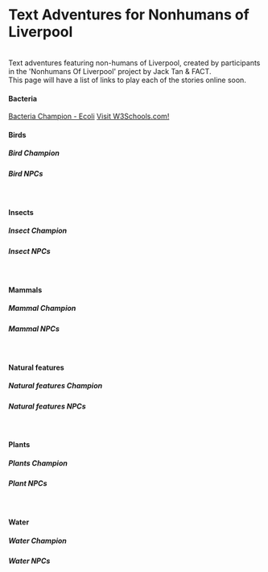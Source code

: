 <H1> Text Adventures for Nonhumans of Liverpool</H1>

<BR>
Text adventures featuring non-humans of Liverpool, created by participants in the 'Nonhumans Of Liverpool' project by Jack Tan & FACT.
<BR>
This page will have a list of links to play each of the stories online soon.
<BR>
<H4>Bacteria</H4>
  <a href="https://rawcdn.githack.com/factlearning/nonhumansofliverpooltextadventures/70d450834e20e8f86951a54b9ff7ec5e383bd01d/bacteria/champion/ecolichampion.html" target="_blank">Bacteria Champion - Ecoli</a>
  <a href="https://rawcdn.githack.com/factlearning/nonhumansofliverpooltextadventures/14e1a2603e33b2a7c9cea08c895e85ddccd27d85/bacteria/npcs/alienbacterianpc.html" target="_blank">Visit W3Schools.com!</a> 
  
<BR>
<H4>Birds</H4>
<H5>Bird Champion</H5>
<H5>Bird NPCs</H5>
<BR>
<H4>Insects</H4>
<H5>Insect Champion</H5>
<H5>Insect NPCs</H5>
<BR>
<H4>Mammals</H4>
<H5>Mammal Champion</H5>
<H5>Mammal NPCs</H5>
<BR>
<H4>Natural features</H4>
<H5>Natural features Champion</H5>
<H5>Natural features NPCs</H5>
<BR>
<H4>Plants</H4>
<H5>Plants Champion</H5>
<H5>Plant NPCs</H5>
<BR>
<H4>Water</H4>
<H5>Water Champion</H5>
<H5>Water NPCs</H5>

